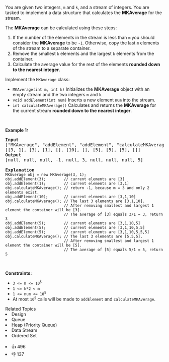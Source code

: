 <p>You are given two integers, <code>m</code> and <code>k</code>, and a stream of integers. You are tasked to implement a data structure that calculates the <strong>MKAverage</strong> for the stream.</p>

<p>The <strong>MKAverage</strong> can be calculated using these steps:</p>

<ol> 
 <li>If the number of the elements in the stream is less than <code>m</code> you should consider the <strong>MKAverage</strong> to be <code>-1</code>. Otherwise, copy the last <code>m</code> elements of the stream to a separate container.</li> 
 <li>Remove the smallest <code>k</code> elements and the largest <code>k</code> elements from the container.</li> 
 <li>Calculate the average value for the rest of the elements <strong>rounded down to the nearest integer</strong>.</li> 
</ol>

<p>Implement the <code>MKAverage</code> class:</p>

<ul> 
 <li><code>MKAverage(int m, int k)</code> Initializes the <strong>MKAverage</strong> object with an empty stream and the two integers <code>m</code> and <code>k</code>.</li> 
 <li><code>void addElement(int num)</code> Inserts a new element <code>num</code> into the stream.</li> 
 <li><code>int calculateMKAverage()</code> Calculates and returns the <strong>MKAverage</strong> for the current stream <strong>rounded down to the nearest integer</strong>.</li> 
</ul>

<p>&nbsp;</p> 
<p><strong class="example">Example 1:</strong></p>

<pre>
<strong>Input</strong>
["MKAverage", "addElement", "addElement", "calculateMKAverage", "addElement", "calculateMKAverage", "addElement", "addElement", "addElement", "calculateMKAverage"]
[[3, 1], [3], [1], [], [10], [], [5], [5], [5], []]
<strong>Output</strong>
[null, null, null, -1, null, 3, null, null, null, 5]

<strong>Explanation</strong>
<span><code>MKAverage obj = new MKAverage(3, 1); 
obj.addElement(3);        // current elements are [3]
obj.addElement(1);        // current elements are [3,1]
obj.calculateMKAverage(); // return -1, because m = 3 and only 2 elements exist.
obj.addElement(10);       // current elements are [3,1,10]
obj.calculateMKAverage(); // The last 3 elements are [3,1,10].
                          // After removing smallest and largest 1 element the container will be [3].
                          // The average of [3] equals 3/1 = 3, return 3
obj.addElement(5);        // current elements are [3,1,10,5]
obj.addElement(5);        // current elements are [3,1,10,5,5]
obj.addElement(5);        // current elements are [3,1,10,5,5,5]
obj.calculateMKAverage(); // The last 3 elements are [5,5,5].
                          // After removing smallest and largest 1 element the container will be [5].
                          // The average of [5] equals 5/1 = 5, return 5
</code></span></pre>

<p>&nbsp;</p> 
<p><strong>Constraints:</strong></p>

<ul> 
 <li><code>3 &lt;= m &lt;= 10<sup>5</sup></code></li> 
 <li><code>1 &lt;= k*2 &lt; m</code></li> 
 <li><code>1 &lt;= num &lt;= 10<sup>5</sup></code></li> 
 <li>At most <code>10<sup>5</sup></code> calls will be made to <code>addElement</code> and <code>calculateMKAverage</code>.</li> 
</ul>

<div><div>Related Topics</div><div><li>Design</li><li>Queue</li><li>Heap (Priority Queue)</li><li>Data Stream</li><li>Ordered Set</li></div></div><br><div><li>👍 496</li><li>👎 137</li></div>